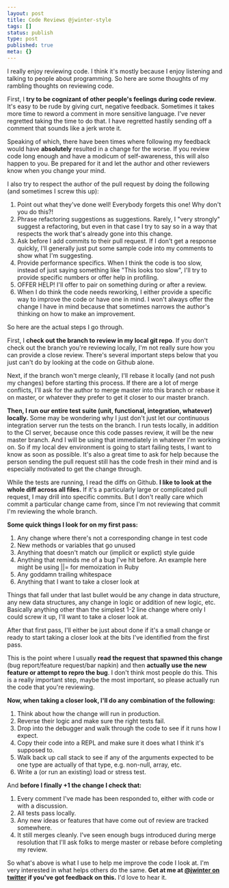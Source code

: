 ```yaml
---
layout: post
title: Code Reviews @jwinter-style
tags: []
status: publish
type: post
published: true
meta: {}
---
```


I really enjoy reviewing code. I think it's mostly because I enjoy listening and talking to people about programming. So here are some thoughts of my rambling thoughts on reviewing code.

First, I **try to be cognizant of other people's feelings during code review**. It's easy to be rude by giving curt, negative feedback. Sometimes it takes more time to reword a comment in more sensitive language. I've never regretted taking the time to do that. I have regretted hastily sending off a comment that sounds like a jerk wrote it.

Speaking of which, there have been times where following my feedback would have **absolutely** resulted in a change for the worse. If you review code long enough and have a modicum of self-awareness, this will also happen to you. Be prepared for it and let the author and other reviewers know when you change your mind.

I also try to respect the author of the pull request by doing the following (and sometimes I screw this up):

1. Point out what they've done well! Everybody forgets this one! Why don't you do this?!
1. Phrase refactoring suggestions as suggestions. Rarely, I "very strongly" suggest a refactoring, but even in that case I try to say so in a way that respects the work that's already gone into this change.
1. Ask before I add commits to their pull request. If I don't get a response quickly, I'll generally just put some sample code into my comments to show what I'm suggesting.
1. Provide performance specifics. When I think the code is too slow, instead of just saying something like "This looks too slow", I'll try to provide specific numbers or offer help in profiling.
1. OFFER HELP! I'll offer to pair on something during or after a review.
1. When I do think the code needs reworking, I either provide a specific way to improve the code or have one in mind. I won't always offer the change I have in mind because that sometimes narrows the author's thinking on how to make an improvement.

So here are the actual steps I go through.

First, I **check out the branch to review in my local git repo**. If you don't check out the branch you're reviewing locally, I'm not really sure how you can provide a close review. There's several important steps below that you just can't do by looking at the code on Github alone.

Next, if the branch won't merge cleanly, I'll rebase it locally (and not push my changes) before starting this process. If there are a lot of merge conflicts, I'll ask for the author to merge master into this branch or rebase it on master, or whatever they prefer to get it closer to our master branch.

**Then, I run our entire test suite (unit, functional, integration, whatever) locally.** Some may be wondering why I just don't just let our continuous integration server run the tests on the branch. I run tests locally, in addition to the CI server, because once this code passes review, it will be the new master branch. And I will be using that immediately in whatever I'm working on. So if my local dev environment is going to start failing tests, I want to know as soon as possible. It's also a great time to ask for help because the person sending the pull request still has the code fresh in their mind and is especially motivated to get the change through.

While the tests are running, I read the diffs on Github. **I like to look at the whole diff across all files.** If it's a particularly large or complicated pull request, I may drill into specific commits. But I don't really care which commit a particular change came from, since I'm not reviewing that commit I'm reviewing the whole branch. 

**Some quick things I look for on my first pass:**

1. Any change where there's not a corresponding change in test code
1. New methods or variables that go unused
1. Anything that doesn't match our (implicit or explict) style guide
1. Anything that reminds me of a bug I've hit before. An example here might be using ||= for memoization in Ruby
1. Any goddamn trailing whitespace
1. Anything that I want to take a closer look at

Things that fall under that last bullet would be any change in data structure, any new data structures, any change in logic or addition of new logic, etc. Basically anything other than the simplest 1-2 line change where only I could screw it up, I'll want to take a closer look at.

After that first pass, I'll either be just about done if it's a small change or ready to start taking a closer look at the bits I've identified from the first pass. 

This is the point where I usually **read the request that spawned this change** (bug report/feature request/bar napkin) and then **actually use the new feature or attempt to repro the bug**. I don't think most people do this. This is a really important step, maybe the most important, so please actually run the code that you're reviewing.

**Now, when taking a closer look, I'll do any combination of the following:**

1. Think about how the change will run in production.
1. Reverse their logic and make sure the right tests fail.
1. Drop into the debugger and walk through the code to see if it runs how I expect.
1. Copy their code into a REPL and make sure it does what I think it's supposed to.
1. Walk back up call stack to see if any of the arguments expected to be one type are actually of that type, e.g. non-null, array, etc.
1. Write a (or run an existing) load or stress test.


And **before I finally +1 the change I check that:**

1. Every comment I've made has been responded to, either with code or with a discussion.
1. All tests pass locally.
1. Any new ideas or features that have come out of review are tracked somewhere.
1. It still merges cleanly. I've seen enough bugs introduced during merge resolution that I'll ask folks to merge master or rebase before completing my review.

So what's above is what I use to help me improve the code I look at. I'm very interested in what helps others do the same. **Get at me at [@jwinter on twitter](https://twitter.com/jwinter) if you've got feedback on this.** I'd love to hear it.
